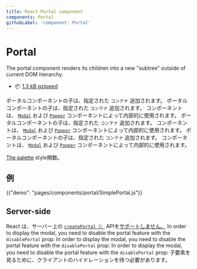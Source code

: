 ```yaml
---
title: React Portal component
components: Portal
githubLabel: 'component: Portal'
---
```


# Portal

<p class="description">The portal component renders its children into a new "subtree" outside of current DOM hierarchy.</p>

- 📦 [1.3 kB gzipped](/size-snapshot)

ポータルコンポーネントの子は、指定された `コンテナ` 追加されます。 ポータルコンポーネントの子は、指定された `コンテナ` 追加されます。 コンポーネントは、 [`Modal`](/components/modal/) および [`Popper`](/components/popper/) コンポーネントによって内部的に使用されます。 ポータルコンポーネントの子は、指定された `コンテナ` 追加されます。 コンポーネントは、 [`Modal`](/components/modal/) および [`Popper`](/components/popper/) コンポーネントによって内部的に使用されます。 ポータルコンポーネントの子は、指定された `コンテナ` 追加されます。 コンポーネントは、 [`Modal`](/components/modal/) および [`Popper`](/components/popper/) コンポーネントによって内部的に使用されます。

[The palette](/system/palette/) style関数。

## 例

{{"demo": "pages/components/portal/SimplePortal.js"}}

## Server-side

React は、サーバー上の [`createPortal（）`](https://reactjs.org/docs/portals.html) APIを[サポートしません。](https://github.com/facebook/react/issues/13097) In order to display the modal, you need to disable the portal feature with the `disablePortal` prop: In order to display the modal, you need to disable the portal feature with the `disablePortal` prop: In order to display the modal, you need to disable the portal feature with the `disablePortal` prop: </a> 子要素を見るために、クライアントのハイドレーションを待つ必要があります。
